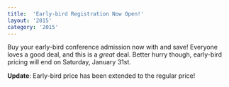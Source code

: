 ```yaml
---
title:  'Early-bird Registration Now Open!'
layout: '2015'
category: '2015'
---
```

Buy your early-bird conference admission now with and save! Everyone loves a good deal, and this is a _great_ deal. Better hurry though, early-bird pricing will end on Saturday, January 31st.

**Update**: Early-bird price has been extended to the regular price!
